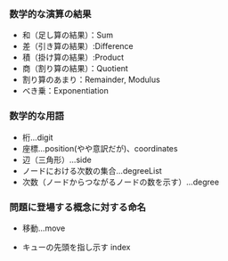 ### 数学的な演算の結果

- 和（足し算の結果）：Sum
- 差（引き算の結果）:Difference
- 積（掛け算の結果）:Product
- 商（割り算の結果）：Quotient
- 割り算のあまり：Remainder, Modulus
- べき乗：Exponentiation

### 数学的な用語

- 桁...digit
- 座標...position(やや意訳だが)、coordinates
- 辺（三角形）...side
- ノードにおける次数の集合...degreeList
- 次数（ノードからつながるノードの数を示す）...degree

### 問題に登場する概念に対する命名

- 移動...move

- キューの先頭を指し示す index

